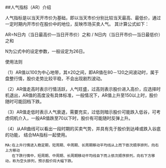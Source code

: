 
##人气指标（AR）介绍

人气指标是以当天开市价为基础，即以当天市价分别比较当天最高、最低价，通过一定时期内开市价在股价中的地位，反映市场买卖人气。
其计算公式如下：

AR=N日内（当日最高价—当日开市价）之和 / N日内（当日开市价—当日最低价）之和 

N为公式中的设定参数，一般设定为26日。

使用法则

（1）AR值以100为中心地带，其±20之间，即AR值在80－120之间波动时，属于盘整行情，股价走势比较平稳，不会出现剧烈波动。

（2）AR值走高时表示行情活跃，人气旺盛，过高则表示股价进入高价，应选择时机退出，AR值的高度没有具体标准，一般情况下，AR值上升至150以上时，股价随时可能回档下跌。

（3）AR值走低时表示人气衰退，需要充实，过低则暗示股价可能跌入低谷，可考虑伺机介入，一般AR值跌至70以下时，股价有可能随时反弹上升。

（4）从AR曲线可以看出一段时期的买卖气势，并具有先于股价到达峰或跌入谷底的功能， 结合MA指标一起使用。

    MA:在上升行情进入稳定期，短周期、中周期、长周期移动平均线从上而下依次顺序排列，向右上方移动
       在下跌行情中，短周期、中周期、长周期移动平均线自下而上依次顺序排列，向右下方移动，称为空头排列，预示股价将大幅下跌。